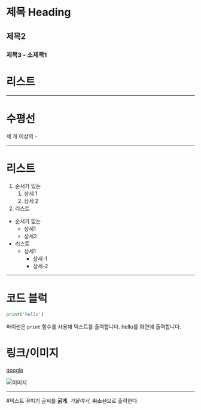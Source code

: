# 제목 Heading
## 제목2
### 제목3 - 소제목1

# 리스트


---
# 수평선
세 개 이상의 -


---
# 리스트
1. 순서가 있는 
    1. 상세 1
    2. 상세 2
2. 리스트

- 순서가 없는
    - 상세1
    - 상세2
- 리스트
    - 상세1
        - 상세-1
        - 상세-2

---
# 코드 블럭
```python
print('hello')
```
파이썬은 `print` 함수를 사용해 텍스트를 출력합니다.
hello를 화면에 출력합니다.


# 링크/이미지
[google](https://www.google.com)

![이미지](https://picsum.photos/200/300/)

---
#텍스트 꾸미기
글씨를 **굵게**. *기울여서*, ~~취소선~~으로 출력한다.
